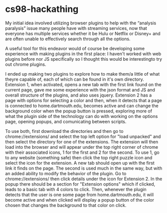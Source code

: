# cs98-hackathing

My initial idea involved utilizing browser plugins to help with the “analysis paralysis” issue many people have with streaming services, now that everyone has multiple services whether it be Hulu or Netflix or Disney+ and are often unable to effectively search through all the options.

A useful tool for this endeavor would of course be developing some experience with making plugins in the first place: I haven't worked with web plugins before nor JS specifically so I thought this would be interestingto try out chrome plugins.

I ended up making two plugins to explore how to make them/a little of what theyre capable of, each of which can be found in it's own directory. Extension 1, when activated, opens a new tab with the first link found on the current page, gave me some experience with the json format and JS and overall structure of the plugins, and also uses jquery. Extension 2 has a page with options for selecting a color and then, when it detects that a page is connected to home.dartmouth.edu, becomes active and can change the background color when the popup button is pressed, exploring more of what the plugin side of the technology can do with working on the options page, opening popups, and comunicating between scripts.

To use both, first download the directories and then go to chrome://extensions/ and select the top left option for "load unpacked" and then select the directory for one of the extensions. The extension will then load into the browser and will appear under the top right corner of chrome with their associated icons, 1 for the first and 2 for the second. To use 1, go to any website (something safe) then click the top right puzzle icon and select the icon for the extension. A new tab should open up with the first link it finds on the page. The second is used much in the same way, but with an added ability to modify the behavior of the plugin. Go to chrome://extensions/ then click details under the icon for Extension 2. In the popup there should be a section for "Extension options" which if clicked, leads to a basic tab with 4 colors to click. Then, whenever the plugin detects that the user is one some page from home.dartmouth.edu, it will become active and when clicked will display a popup button of the color chosen that changes the background to that color on click.
